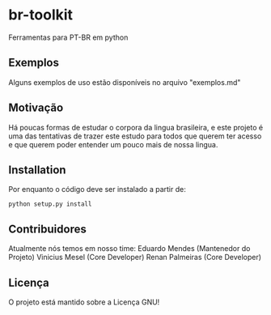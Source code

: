 # br-toolkit
Ferramentas para PT-BR em python

## Exemplos

Alguns exemplos de uso estão disponíveis no arquivo "exemplos.md"

## Motivação

Há poucas formas de estudar o corpora da lingua brasileira, e este projeto é uma das tentativas de trazer este estudo para todos que querem ter acesso e que querem poder entender um pouco mais de nossa lingua.

## Installation

Por enquanto o código deve ser instalado a partir de:
```
python setup.py install
```

## Contribuidores

Atualmente nós temos em nosso time:
Eduardo Mendes (Mantenedor do Projeto)
Vinicius Mesel (Core Developer)
Renan Palmeiras (Core Developer)

## Licença

O projeto está mantido sobre a Licença GNU!

